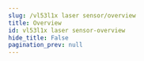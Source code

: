 ```yaml
---
slug: /vl53l1x laser sensor/overview
title: Overview
id: vl53l1x laser sensor-overview 
hide_title: False
pagination_prev: null
---
```

